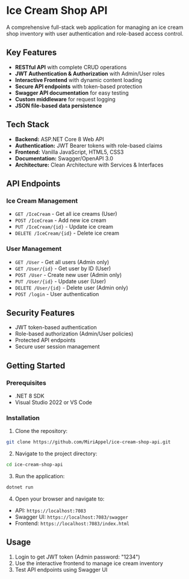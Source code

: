 # Ice Cream Shop API

A comprehensive full-stack web application for managing an ice cream shop inventory with user authentication and role-based access control.

## Key Features
- **RESTful API** with complete CRUD operations
- **JWT Authentication & Authorization** with Admin/User roles
- **Interactive Frontend** with dynamic content loading
- **Secure API endpoints** with token-based protection
- **Swagger API documentation** for easy testing
- **Custom middleware** for request logging
- **JSON file-based data persistence**

## Tech Stack
- **Backend:** ASP.NET Core 8 Web API
- **Authentication:** JWT Bearer tokens with role-based claims
- **Frontend:** Vanilla JavaScript, HTML5, CSS3
- **Documentation:** Swagger/OpenAPI 3.0
- **Architecture:** Clean Architecture with Services & Interfaces

## API Endpoints

### Ice Cream Management
- `GET /IceCream` - Get all ice creams (User)
- `POST /IceCream` - Add new ice cream
- `PUT /IceCream/{id}` - Update ice cream
- `DELETE /IceCream/{id}` - Delete ice cream

### User Management
- `GET /User` - Get all users (Admin only)
- `GET /User/{id}` - Get user by ID (User)
- `POST /User` - Create new user (Admin only)
- `PUT /User/{id}` - Update user (User)
- `DELETE /User/{id}` - Delete user (Admin only)
- `POST /login` - User authentication

## Security Features
- JWT token-based authentication
- Role-based authorization (Admin/User policies)
- Protected API endpoints
- Secure user session management

## Getting Started

### Prerequisites
- .NET 8 SDK
- Visual Studio 2022 or VS Code

### Installation
1. Clone the repository:
```bash
git clone https://github.com/MiriAppel/ice-cream-shop-api.git
```

2. Navigate to the project directory:
```bash
cd ice-cream-shop-api
```

3. Run the application:
```bash
dotnet run
```

4. Open your browser and navigate to:
- API: `https://localhost:7083`
- Swagger UI: `https://localhost:7083/swagger`
- Frontend: `https://localhost:7083/index.html`

## Usage
1. Login to get JWT token (Admin password: "1234")
2. Use the interactive frontend to manage ice cream inventory
3. Test API endpoints using Swagger UI
